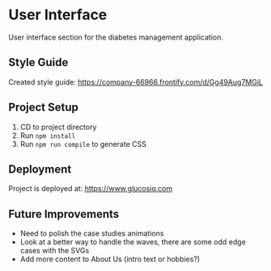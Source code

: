 # User Interface
User interface section for the diabetes management application.

## Style Guide
Created style guide: https://company-66966.frontify.com/d/Gg49Aug7MGiL

## Project Setup
1. CD to project directory
1. Run `npm install`
1. Run `npm run compile` to generate CSS

## Deployment
Project is deployed at: https://www.glucosiq.com

## Future Improvements
* Need to polish the case studies animations
* Look at a better way to handle the waves, there are some odd edge cases with the SVGs
* Add more content to About Us (intro text or hobbies?)
